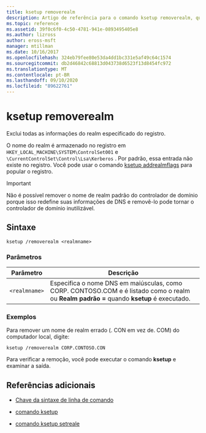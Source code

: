 ```yaml
---
title: ksetup removerealm
description: Artigo de referência para o comando ksetup removerealm, que exclui todas as informações do realm especificado do registro.
ms.topic: reference
ms.assetid: 39f0c6f0-4c50-4781-941e-0893495405e8
ms.author: lizross
author: eross-msft
manager: mtillman
ms.date: 10/16/2017
ms.openlocfilehash: 324eb79fee80e53da4dd1bc331e5af49c64c1574
ms.sourcegitcommit: db2d46842c68813d043738d6523f13d8454fc972
ms.translationtype: MT
ms.contentlocale: pt-BR
ms.lasthandoff: 09/10/2020
ms.locfileid: "89622761"
---
```

# <a name="ksetup-removerealm"></a>ksetup removerealm

Exclui todas as informações do realm especificado do registro.

O nome do realm é armazenado no registro em `HKEY_LOCAL_MACHINE\SYSTEM\ControlSet001` e `\CurrentControlSet\Control\Lsa\Kerberos` . Por padrão, essa entrada não existe no registro. Você pode usar o comando [ksetup addrealmflags](ksetup-addrealmflags.md) para popular o registro.

> [!IMPORTANT]
> Não é possível remover o nome de realm padrão do controlador de domínio porque isso redefine suas informações de DNS e removê-lo pode tornar o controlador de domínio inutilizável.

## <a name="syntax"></a>Sintaxe

```
ksetup /removerealm <realmname>
```
### <a name="parameters"></a>Parâmetros

| Parâmetro | Descrição |
| --------- | ----------- |
| `<realmname>` | Especifica o nome DNS em maiúsculas, como CORP. CONTOSO.COM e é listado como o realm ou **Realm padrão =** quando **ksetup** é executado. |

### <a name="examples"></a>Exemplos

Para remover um nome de realm errado (. CON em vez de. COM) do computador local, digite:
```
ksetup /removerealm CORP.CONTOSO.CON
```

Para verificar a remoção, você pode executar o comando **ksetup** e examinar a saída.

## <a name="additional-references"></a>Referências adicionais

- [Chave da sintaxe de linha de comando](command-line-syntax-key.md)

- [comando ksetup](ksetup.md)

- [comando ksetup setreale](ksetup-setrealm.md)
